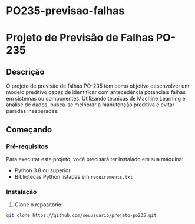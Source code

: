 # PO235-previsao-falhas

# Projeto de Previsão de Falhas PO-235

## Descrição

O projeto de previsão de falhas PO-235 tem como objetivo desenvolver um modelo preditivo capaz de identificar com antecedência potenciais falhas em sistemas ou componentes. Utilizando técnicas de Machine Learning e análise de dados, busca-se melhorar a manutenção preditiva e evitar paradas inesperadas.

## Começando

### Pré-requisitos

Para executar este projeto, você precisará ter instalado em sua máquina:

- Python 3.8 ou superior
- Bibliotecas Python listadas em `requirements.txt`

### Instalação

1. Clone o repositório:

```bash
git clone https://github.com/seuusuario/projeto-po235.git
